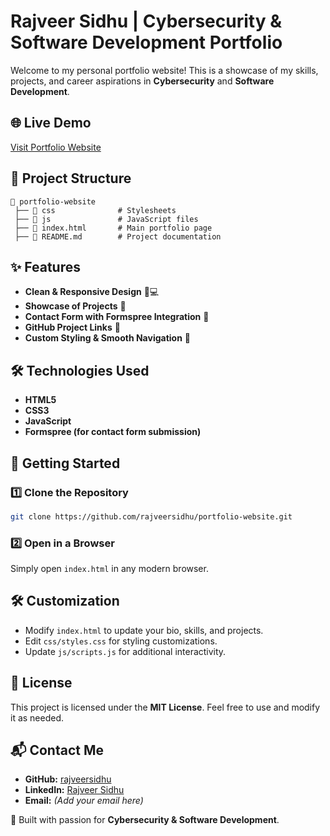 # Rajveer Sidhu | Cybersecurity & Software Development Portfolio

Welcome to my personal portfolio website! This is a showcase of my skills, projects, and career aspirations in **Cybersecurity** and **Software Development**.

## 🌐 Live Demo
[Visit Portfolio Website](rajveersidhu.github.io)

## 📂 Project Structure
```
📁 portfolio-website
 ├── 📁 css              # Stylesheets
 ├── 📁 js               # JavaScript files
 ├── 📄 index.html       # Main portfolio page
 ├── 📄 README.md        # Project documentation
```

## ✨ Features
- **Clean & Responsive Design** 📱💻
- **Showcase of Projects** 🚀
- **Contact Form with Formspree Integration** 📩
- **GitHub Project Links** 🔗
- **Custom Styling & Smooth Navigation** 🎨

## 🛠️ Technologies Used
- **HTML5**
- **CSS3**
- **JavaScript**
- **Formspree (for contact form submission)**

## 🚀 Getting Started
### 1️⃣ Clone the Repository
```bash
git clone https://github.com/rajveersidhu/portfolio-website.git
```

### 2️⃣ Open in a Browser
Simply open `index.html` in any modern browser.

## 🛠️ Customization
- Modify `index.html` to update your bio, skills, and projects.
- Edit `css/styles.css` for styling customizations.
- Update `js/scripts.js` for additional interactivity.

## 📝 License
This project is licensed under the **MIT License**. Feel free to use and modify it as needed.

## 📬 Contact Me
- **GitHub:** [rajveersidhu](https://github.com/rajveersidhu)
- **LinkedIn:** [Rajveer Sidhu](https://linkedin.com/in/rajveer-sidhu)
- **Email:** *(Add your email here)*

🚀 Built with passion for **Cybersecurity & Software Development**.
